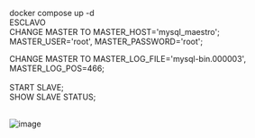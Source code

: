 docker compose up -d <br> 
ESCLAVO <br>
CHANGE MASTER TO MASTER_HOST='mysql_maestro'; <br>
MASTER_USER='root', MASTER_PASSWORD='root'; <br>

CHANGE MASTER TO MASTER_LOG_FILE='mysql-bin.000003', MASTER_LOG_POS=466; <br>
<br>
START SLAVE;
<br>
SHOW SLAVE STATUS;

<br>![image](https://github.com/LascanoAldahir/Replicacion_Docker-compose/assets/139184732/9006fe0e-b4db-4119-b6be-f8912ddfef5f)
